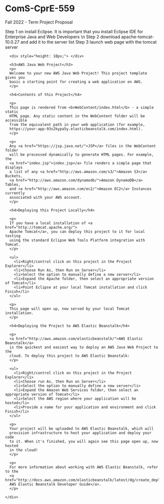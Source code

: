 # ComS-CprE-559
Fall 2022 - Term Project Proposal

Step 1 on install Eclipse. It is important that you install Eclipse IDE for Enterprise Java and Web Developers \n
Step 2 download apache-tomcat-10.0.27 and add it to the server list
Step 3 launch web page with the tomcat server



<!DOCTYPE html>
<html>
  <head>
    <meta http-equiv="Content-type" content="text/html; charset=utf-8">
    <title>Hello AWS Web World!</title>
    <link rel="stylesheet" href="styles/styles.css" type="text/css" media="screen">
  </head>
  <body>
    <div id="content" class="container">

      <div style="height: 10px;"> </div>

      <h3>AWS Java Web Project</h3>
      <p>
      Welcome to your new AWS Java Web Project! This project template gives you
      basic a starting point for creating a web application on AWS.
      </p>

      <h4>Contents of this Project</h4>

      <p>
      This page is rendered from <b>WebContent/index.html</b> - a simple static
      HTML page. Any static content in the WebContent folder will be accessible
      from the equivalent path in your web application (for example,
      https://your-app-93s2kypa5y.elasticbeanstalk.com/index.html).
      </p>

      <p>
      Any <a href="https://jsp.java.net/">JSP</a> files in the WebContent folder
      will be processed dynamically to generate HTML pages. For example, the
      <a href="index.jsp">index.jsp</a> file renders a simple page that displays
      a list of any <a href="http://aws.amazon.com/s3/">Amazon S3</a> Buckets,
      <a href="http://aws.amazon.com/dynamodb/">Amazon DynamoDB</a> Tables,
      and <a href="http://aws.amazon.com/ec2/">Amazon EC2</a> Instances currently
      associated with your AWS account.
      </p>

      <h4>Deploying this Project Locally</h4>

      <p>
      If you have a local installation of <a href="http://tomcat.apache.org/">
      Apache Tomcat</a>, you can deploy this project to it for local testing
      using the standard Eclipse Web Tools Platform integration with Tomcat.
      </p>

      <ul>
        <li>Right/control click on this project in the Project Explorer</li>
        <li>Choose Run As, then Run on Server</li>
        <li>Select the option to manually define a new server</li>
        <li>Expand the Apache folder, then select an appropriate version of Tomcat</li>
        <li>Point Eclipse at your local Tomcat installation and click Finish</li>
      </ul>

      <p>
      This page will open up, now served by your local Tomcat installation.
      </p>

      <h4>Deploying the Project to AWS Elastic Beanstalk</h4>

      <p>
      <a href="http://aws.amazon.com/elasticbeanstalk/">AWS Elastic Beanstalk</a>
      is the quickest and easiest way to deploy an AWS Java Web Project to the
      cloud. To deploy this project to AWS Elastic Beanstalk:
      </p>

      <ul>
        <li>Right/control click on this project in the Project Explorer</li>
        <li>Choose run As, then Run on Server</li>
        <li>Select the option to manually define a new server</li>
        <li>Expand the Amazon Web Services folder, then select an appropriate version of Tomcat</li>
        <li>Select the AWS region where your application will be hosted</li>
        <li>Provide a name for your application and environment and click Finish</li>
      </ul>

      <p>
      Your project will be uploaded to AWS Elastic Beanstalk, which will
      provision infrastructure to host your application and deploy your code
      to it. When it's finished, you will again see this page open up, now hosted
      in the cloud!
      </p>

      <p>
      For more information about working with AWS Elastic Beanstalk, refer to the
      <a href="http://docs.aws.amazon.com/elasticbeanstalk/latest/dg/create_deploy_Java.html">
      AWS Elastic Beanstalk Developer Guide</a>.
      </p>

    </div>
  </body>
</html>
